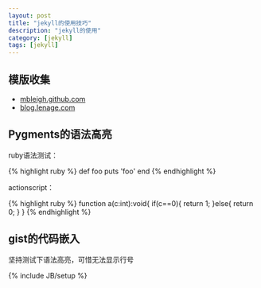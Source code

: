 ```yaml
---
layout: post
title: "jekyll的使用技巧"
description: "jekyll的使用"
category: [jekyll]
tags: [jekyll]
---
```

## 模版收集
* [mbleigh.github.com](https://github.com/mbleigh/mbleigh.github.com/)
* [blog.lenage.com](http://blog.lenage.com/about/)





## Pygments的语法高亮
ruby语法测试：

{% highlight ruby %}
def foo
  puts 'foo'
end
{% endhighlight %}

actionscript：

{% highlight ruby %}
function a(c:int):void{
	if(c==0){
		return 1;
	}else{
		return 0;
	}
}
{% endhighlight %}

## gist的代码嵌入

坚持测试下语法高亮，可惜无法显示行号



{% include JB/setup %}
